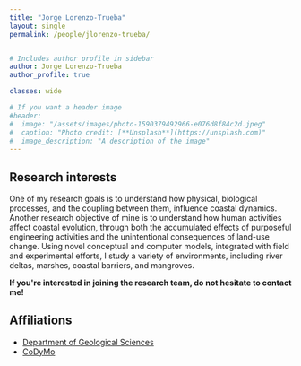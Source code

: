 ```yaml
---
title: "Jorge Lorenzo-Trueba"
layout: single
permalink: /people/jlorenzo-trueba/


# Includes author profile in sidebar
author: Jorge Lorenzo-Trueba
author_profile: true

classes: wide

# If you want a header image
#header:
#  image: "/assets/images/photo-1590379492966-e076d8f84c2d.jpeg"
#  caption: "Photo credit: [**Unsplash**](https://unsplash.com)"
#  image_description: "A description of the image"
---
```


## Research interests

One of my research goals is to understand how physical, biological processes, and the coupling between them, influence coastal dynamics. Another research objective of mine is to understand how human activities affect coastal evolution, through both the accumulated effects of purposeful engineering activities and the unintentional consequences of land-use change.
Using novel conceptual and computer models, integrated with field and experimental efforts, I study a variety of environments, including river deltas, marshes, coastal barriers, and mangroves.

**If you're interested in joining the research team, do not hesitate to contact me!**

## Affiliations

* [Department of Geological Sciences](https://geology.ufl.edu/)
* [CoDyMo](/index)